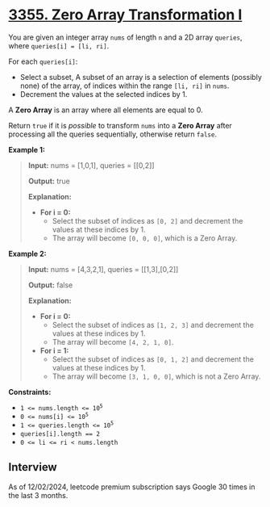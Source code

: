 # [3355. Zero Array Transformation I](https://leetcode.com/problems/zero-array-transformation-i/)

You are given an integer array `nums` of length `n` and a 2D array `queries`, where `queries[i] = [li, ri]`.

For each `queries[i]`:
* Select a subset, A subset of an array is a selection of elements (possibly none) of the array, of indices within the range `[li, ri]` in `nums`.
* Decrement the values at the selected indices by 1.

A **Zero Array** is an array where all elements are equal to 0.

Return `true` if it is _possible_ to transform `nums` into a **Zero Array** after processing all the queries sequentially, otherwise return `false`.

**Example 1:**
> **Input:** nums = [1,0,1], queries = [[0,2]]
>
> **Output:** true
>
> **Explanation:**
> * **For i = 0:**
>   * Select the subset of indices as `[0, 2]` and decrement the values at these indices by 1.
>   * The array will become `[0, 0, 0]`, which is a Zero Array.

**Example 2:**
> **Input:** nums = [4,3,2,1], queries = [[1,3],[0,2]]
>
> **Output:** false
>
> **Explanation:**
>
> * **For i = 0:**
>   * Select the subset of indices as `[1, 2, 3]` and decrement the values at these indices by 1.
>   * The array will become `[4, 2, 1, 0]`.
> * **For i = 1:**
>   * Select the subset of indices as `[0, 1, 2]` and decrement the values at these indices by 1.
>   * The array will become `[3, 1, 0, 0]`, which is not a Zero Array.

**Constraints:**
* <code>1 <= nums.length <= 10<sup>5</sup></code>
* <code>0 <= nums[i] <= 10<sup>5</sup></code>
* <code>1 <= queries.length <= 10<sup>5</sup></code>
* `queries[i].length == 2`
* `0 <= li <= ri < nums.length`

## Interview
As of 12/02/2024, leetcode premium subscription says Google 30 times in the last 3 months.

